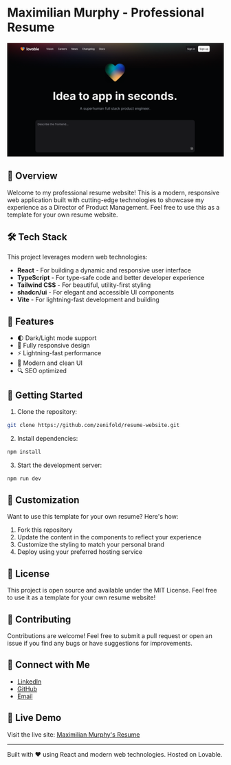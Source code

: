 # Maximilian Murphy - Professional Resume

![Resume Preview](public/og-image.png)

## 🚀 Overview

Welcome to my professional resume website! This is a modern, responsive web application built with cutting-edge technologies to showcase my experience as a Director of Product Management. Feel free to use this as a template for your own resume website.

## 🛠 Tech Stack

This project leverages modern web technologies:

- **React** - For building a dynamic and responsive user interface
- **TypeScript** - For type-safe code and better developer experience
- **Tailwind CSS** - For beautiful, utility-first styling
- **shadcn/ui** - For elegant and accessible UI components
- **Vite** - For lightning-fast development and building

## 🌟 Features

- 🌓 Dark/Light mode support
- 📱 Fully responsive design
- ⚡ Lightning-fast performance
- 🎨 Modern and clean UI
- 🔍 SEO optimized

## 🚦 Getting Started

1. Clone the repository:
```bash
git clone https://github.com/zenifold/resume-website.git
```

2. Install dependencies:
```bash
npm install
```

3. Start the development server:
```bash
npm run dev
```

## 🔧 Customization

Want to use this template for your own resume? Here's how:

1. Fork this repository
2. Update the content in the components to reflect your experience
3. Customize the styling to match your personal brand
4. Deploy using your preferred hosting service

## 📄 License

This project is open source and available under the MIT License. Feel free to use it as a template for your own resume website!

## 🤝 Contributing

Contributions are welcome! Feel free to submit a pull request or open an issue if you find any bugs or have suggestions for improvements.

## 🔗 Connect with Me

- [LinkedIn](https://linkedin.com/in/maximilian-murphy)
- [GitHub](https://github.com/zenifold)
- [Email](mailto:maxkmurphy@gmail.com)

## 💫 Live Demo

Visit the live site: [Maximilian Murphy's Resume](https://lovable.dev/projects/54e91c9a-a56c-4658-bb51-437f5582bc0b)

---

Built with ❤️ using React and modern web technologies. Hosted on Lovable.